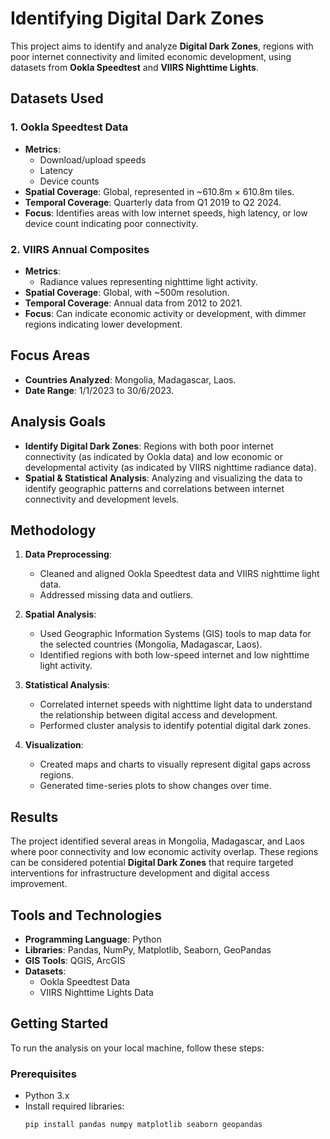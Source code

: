 # Identifying Digital Dark Zones

This project aims to identify and analyze **Digital Dark Zones**, regions with poor internet connectivity and limited economic development, using datasets from **Ookla Speedtest** and **VIIRS Nighttime Lights**.

## Datasets Used

### 1. Ookla Speedtest Data
- **Metrics**:
  - Download/upload speeds
  - Latency
  - Device counts
- **Spatial Coverage**: Global, represented in ~610.8m × 610.8m tiles.
- **Temporal Coverage**: Quarterly data from Q1 2019 to Q2 2024.
- **Focus**: Identifies areas with low internet speeds, high latency, or low device count indicating poor connectivity.

### 2. VIIRS Annual Composites
- **Metrics**:
  - Radiance values representing nighttime light activity.
- **Spatial Coverage**: Global, with ~500m resolution.
- **Temporal Coverage**: Annual data from 2012 to 2021.
- **Focus**: Can indicate economic activity or development, with dimmer regions indicating lower development.

## Focus Areas
- **Countries Analyzed**: Mongolia, Madagascar, Laos.
- **Date Range**: 1/1/2023 to 30/6/2023.

## Analysis Goals
- **Identify Digital Dark Zones**: Regions with both poor internet connectivity (as indicated by Ookla data) and low economic or developmental activity (as indicated by VIIRS nighttime radiance data).
- **Spatial & Statistical Analysis**: Analyzing and visualizing the data to identify geographic patterns and correlations between internet connectivity and development levels.

## Methodology

1. **Data Preprocessing**:
   - Cleaned and aligned Ookla Speedtest data and VIIRS nighttime light data.
   - Addressed missing data and outliers.

2. **Spatial Analysis**:
   - Used Geographic Information Systems (GIS) tools to map data for the selected countries (Mongolia, Madagascar, Laos).
   - Identified regions with both low-speed internet and low nighttime light activity.

3. **Statistical Analysis**:
   - Correlated internet speeds with nighttime light data to understand the relationship between digital access and development.
   - Performed cluster analysis to identify potential digital dark zones.

4. **Visualization**:
   - Created maps and charts to visually represent digital gaps across regions.
   - Generated time-series plots to show changes over time.

## Results

The project identified several areas in Mongolia, Madagascar, and Laos where poor connectivity and low economic activity overlap. These regions can be considered potential **Digital Dark Zones** that require targeted interventions for infrastructure development and digital access improvement.

## Tools and Technologies

- **Programming Language**: Python
- **Libraries**: Pandas, NumPy, Matplotlib, Seaborn, GeoPandas
- **GIS Tools**: QGIS, ArcGIS
- **Datasets**:
  - Ookla Speedtest Data
  - VIIRS Nighttime Lights Data

## Getting Started

To run the analysis on your local machine, follow these steps:

### Prerequisites
- Python 3.x
- Install required libraries:
  ```bash
  pip install pandas numpy matplotlib seaborn geopandas
